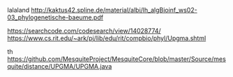 lalaland
http://kaktus42.spline.de/material/albi/lh_algBioinf_ws02-03_phylogenetische-baeume.pdf

https://searchcode.com/codesearch/view/14028774/
https://www.cs.rit.edu/~ark/pj/lib/edu/rit/compbio/phyl/Upgma.shtml


th https://github.com/MesquiteProject/MesquiteCore/blob/master/Source/mesquite/distance/UPGMA/UPGMA.java